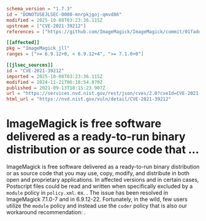 ```toml
schema_version = "1.7.3"
id = "DONOTUSEJLSEC-0000-mnrpkjgoj-qmvd86"
modified = 2025-10-08T03:23:36.115Z
upstream = ["CVE-2021-39212"]
references = ["https://github.com/ImageMagick/ImageMagick/commit/01faddbe2711a4156180c4a92837e2f23683cc68", "https://github.com/ImageMagick/ImageMagick/commit/35893e7cad78ce461fcaffa56076c11700ba5e4e", "https://github.com/ImageMagick/ImageMagick/security/advisories/GHSA-qvhr-jj4p-j2qr", "https://lists.debian.org/debian-lts-announce/2023/05/msg00020.html", "https://github.com/ImageMagick/ImageMagick/commit/01faddbe2711a4156180c4a92837e2f23683cc68", "https://github.com/ImageMagick/ImageMagick/commit/35893e7cad78ce461fcaffa56076c11700ba5e4e", "https://github.com/ImageMagick/ImageMagick/security/advisories/GHSA-qvhr-jj4p-j2qr", "https://lists.debian.org/debian-lts-announce/2023/05/msg00020.html"]

[[affected]]
pkg = "ImageMagick_jll"
ranges = [">= 6.9.12+0, < 6.9.12+4", ">= 7.1.0+0"]

[[jlsec_sources]]
id = "CVE-2021-39212"
imported = 2025-10-08T03:23:36.115Z
modified = 2024-11-21T06:18:54.870Z
published = 2021-09-13T18:15:23.907Z
url = "https://services.nvd.nist.gov/rest/json/cves/2.0?cveId=CVE-2021-39212"
html_url = "https://nvd.nist.gov/vuln/detail/CVE-2021-39212"
```

# ImageMagick is free software delivered as a ready-to-run binary distribution or as source code that ...

ImageMagick is free software delivered as a ready-to-run binary distribution or as source code that you may use, copy, modify, and distribute in both open and proprietary applications. In affected versions and in certain cases, Postscript files could be read and written when specifically excluded by a `module` policy in `policy.xml`. ex. <policy domain="module" rights="none" pattern="PS" />. The issue has been resolved in ImageMagick 7.1.0-7 and in 6.9.12-22. Fortunately, in the wild, few users utilize the `module` policy and instead use the `coder` policy that is also our workaround recommendation: <policy domain="coder" rights="none" pattern="{PS,EPI,EPS,EPSF,EPSI}" />.

